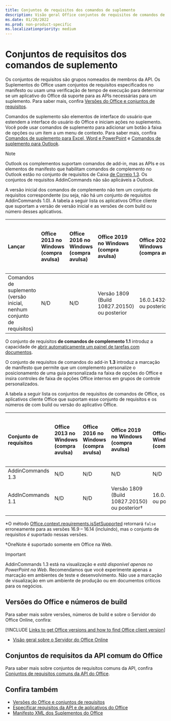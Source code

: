 ```yaml
---
title: Conjuntos de requisitos dos comandos de suplemento
description: Visão geral Office conjuntos de requisitos de comandos de complemento.
ms.date: 01/20/2022
ms.prod: non-product-specific
ms.localizationpriority: medium
---
```


# <a name="add-in-commands-requirement-sets"></a>Conjuntos de requisitos dos comandos de suplemento

Os conjuntos de requisitos são grupos nomeados de membros da API. Os Suplementos do Office usam conjuntos de requisitos especificados no manifesto ou usam uma verificação de tempo de execução para determinar se um aplicativo do Office dá suporte para as APIs necessárias para um suplemento. Para saber mais, confira [Versões do Office e conjuntos de requisitos](../../develop/office-versions-and-requirement-sets.md).

Comandos de suplemento são elementos de interface do usuário que estendem a interface do usuário do Office e iniciam ações no suplemento. Você pode usar comandos de suplemento para adicionar um botão à faixa de opções ou um item a um menu de contexto. Para saber mais, confira [Comandos de suplemento para Excel, Word e PowerPoint](../../design/add-in-commands.md) e [Comandos de suplemento para Outlook](../../outlook/add-in-commands-for-outlook.md).

> [!NOTE]
> Outlook os complementos suportam comandos de add-in, mas as APIs e os elementos de manifesto que habilitam comandos de complemento no Outlook estão no conjunto de requisitos de Caixa [de Correio 1.3](../objectmodel/requirement-set-1.3/outlook-requirement-set-1.3.md). Os conjuntos de requisitos AddinCommands não são aplicáveis a Outlook.

A versão inicial dos comandos de complemento não tem um conjunto de requisitos correspondente (ou seja, não há um conjunto de requisitos AddinCommands 1.0). A tabela a seguir lista os aplicativos Office cliente que suportam a versão de versão inicial e as versões de com build ou número desses aplicativos.  

| Lançar   |  Office 2013 no Windows<br>(compra avulsa) | Office 2016 no Windows<br>(compra avulsa) | Office 2019 no Windows<br>(compra avulsa) | Office 2021 no Windows<br>(compra avulsa) | Office no Windows<br>(conectado a uma assinatura do Microsoft 365)   |  Office no iPad<br>(conectado a uma assinatura do Microsoft 365)  |  Office no Mac<br>(conectado a uma assinatura do Microsoft 365)  | Office na Web  |
|:-----|:-----|:-----|:-----|:-----|:-----|:-----|:-----|:-----|
| Comandos de suplemento (versão inicial, nenhum conjunto de requisitos) | N/D | N/D | Versão 1809 (Build 10827.20150) ou posterior| 16.0.14326.20454 ou posterior |Versão 1603 (Build 6769.0000) ou posterior | N/D | 15.33 ou posterior| Janeiro de 2016 |

O conjunto de requisitos **de comandos de complemento 1.1** introduz a capacidade de [abrir automaticamente um painel de tarefas com documentos](../../develop/automatically-open-a-task-pane-with-a-document.md).

O conjunto de requisitos de comandos do add-in **1.3** introduz a marcação de manifesto que permite que um complemento personalize o posicionamento de uma guia personalizada na faixa de opções do Office e insira controles de faixa de opções Office internos em grupos de controle personalizados.

A tabela a seguir lista os conjuntos de requisitos de comandos de Office, os aplicativos cliente Office que suportam esse conjunto de requisitos e os números de com build ou versão do aplicativo Office.

|  Conjunto de requisitos  |  Office 2013 no Windows<br>(compra avulsa) | Office 2016 no Windows<br>(compra avulsa) | Office 2019 no Windows<br>(compra avulsa) |  Office 2021 no Windows<br>(compra avulsa) | Office no Windows<br>(conectado a uma assinatura do Microsoft 365)   |  Office no iPad<br>(conectado a uma assinatura do Microsoft 365)  |  Office no Mac<br>(conectado a uma assinatura do Microsoft 365)  | Office na Web  |  
|:-----|:-----|:-----|:-----|:-----|:-----|:-----|:-----|:-----|
| AddinCommands 1.3  | N/D | N/D | N/D | N/D | Sem suporte | N/D | Sem suporte | Novembro de 2020 |
| AddInCommands 1.1  | N/D | N/D  | Versão 1809 (Build 10827.20150) ou posterior&dagger; | 16.0.14326.20454 ou posterior&dagger; | Versão 1705 (Build 8121.1000) ou posterior&dagger; | N/D | 15.34 ou posterior&dagger;\*| Maio de 2017 |

\*O método [Office.context.requirements.isSetSupported](/javascript/api/office/office.requirementsetsupport#office-office-requirementsetsupport-issetsupported-member(1)) retornará `false` erroneamente para as versões 16.9 &ndash; 16.14 (incluindo), mas o conjunto de requisitos *é* suportado nessas versões.

&dagger;OneNote é suportado somente em Office na Web.

> [!IMPORTANT]
> AddinCommands 1.3 está na visualização e *está disponível apenas no PowerPoint na Web*. Recomendamos que você experimente apenas a marcação em ambientes de teste e desenvolvimento. Não use a marcação de visualização em um ambiente de produção ou em documentos críticos para os negócios.

## <a name="office-versions-and-build-numbers"></a>Versões do Office e números de build

Para saber mais sobre versões, números de build e sobre o Servidor do Office Online, confira:

[!INCLUDE [Links to get Office versions and how to find Office client version](../../includes/links-get-office-versions-builds.md)]
- [Visão geral sobre o Servidor do Office Online](/officeonlineserver/office-online-server-overview)

## <a name="office-common-api-requirement-sets"></a>Conjuntos de requisitos da API comum do Office

Para saber mais sobre conjuntos de requisitos comuns da API, confira [Conjuntos de requisitos comuns da API do Office](office-add-in-requirement-sets.md).

## <a name="see-also"></a>Confira também

- [Versões do Office e conjuntos de requisitos](../../develop/office-versions-and-requirement-sets.md)
- [Especificar requisitos da API e de aplicativos do Office](../../develop/specify-office-hosts-and-api-requirements.md)
- [Manifesto XML dos Suplementos do Office](../../develop/add-in-manifests.md)
